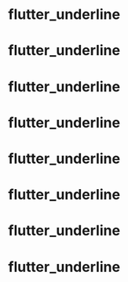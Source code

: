 # flutter_underline
# flutter_underline
# flutter_underline
# flutter_underline
# flutter_underline
# flutter_underline
# flutter_underline
# flutter_underline
